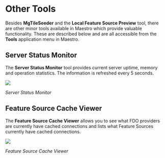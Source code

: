 # Other Tools

Besides **MgTileSeeder** and the **Local Feature Source Preview** tool, there are other minor tools available
in Maestro which provide valuable functionality. These are described below and are all accessible from the
**Tools** application menu in Maestro.

## Server Status Monitor

The **Server Status Monitor** tool provides current server uptime, memory and operation statistics. The information
is refreshed every 5 seconds.

![](../images/servermon.png)

 *Server Status Monitor*

## Feature Source Cache Viewer

The **Feature Source Cache Viewer** allows you to see what FDO providers are currently have cached connections and lists
what Feature Sources currently have cached connections.

![](../images/fscacheview.png)

 *Feature Source Cache Viewer*